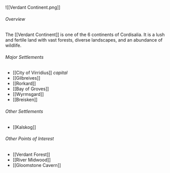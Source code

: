![[Verdant Continent.png]]
###### Overview
The [[Verdant Continent]] is one of the 6 continents of Cordisalia. It is a lush and fertile land with vast forests, diverse landscapes, and an abundance of wildlife.
###### Major Settlements
- [[City of Virridius]] *capital*
- [[Gilbreives]]
- [[Rorkard]]
- [[Bay of Groves]]
- [[Wyrmsgard]]
- [[Breisken]]
###### Other Settlements
- [[Kalskog]]
###### Other Points of Interest
- [[Verdant Forest]]
- [[River Midwood]]
- [[Gloomstone Cavern]]